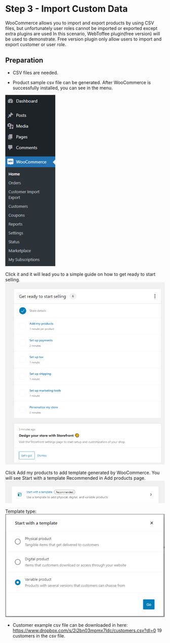 # Step 3 - Import Custom Data

WooCommerce allows you to import and export products by using CSV files, but unfortunately user roles cannot be imported or exported except extra plugins are used
In this scenario, WebToffee plugin(free version) will be used to demonstrate. Free version plugin only allow users to import and export customer or user role.

## Preparation
- CSV files are needed. 

- Product sample csv file can be generated. After WooCommerce is successfully installed, you can see in the menu.

![wp_plugin](./assets/wc_menu.png)

Click it and it will lead you to a simple guide on how to get ready to start selling.
![wp_plugin](./assets/guide.png)

Click Add my products to add template generated by WooCommerce. You will see Start with a template Recommended in Add products page.
![wp_plugin](./assets/starttemplate.png)

Template type:
![wp_plugin](./assets/template_type.png)

- Customer example csv file can be downloaded in here:
https://www.dropbox.com/s/2i2bn03mpmx7ldc/customers.csv?dl=0
19 customers in the csv file.



